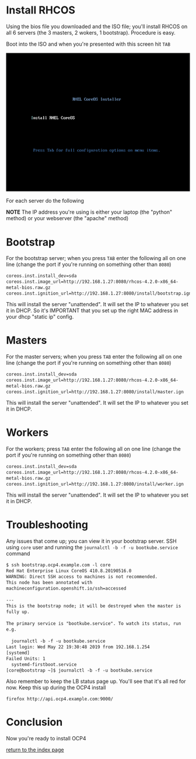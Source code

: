 # Install RHCOS

Using the bios file you downloaded and the ISO file; you'll install RHCOS on all 6 servers (the 3 masters, 2 wokers, 1 bootstrap). Procedure is easy. 

Boot into the ISO and when you're presented with this screen hit `TAB`

![RHCOS_BOOT](rhcos.png)

For each server do the following

**NOTE** The IP address you're using is either your laptop (the "python" method) or your webserver (the "apache" method)

# Bootstrap

For the bootstrap server; when you press `TAB` enter the following all on one line (change the port if you're running on something other than `8080`)

```
coreos.inst.install_dev=sda coreos.inst.image_url=http://192.168.1.27:8080/rhcos-4.2.0-x86_64-metal-bios.raw.gz coreos.inst.ignition_url=http://192.168.1.27:8080/install/bootstrap.ign 
```

This will install the server "unattended". It will set the IP to whatever you set it in DHCP. So it's IMPORTANT that you set up the right MAC address in your dhcp "static ip" config.

# Masters

For the master servers; when you press `TAB` enter the following all on one line (change the port if you're running on something other than `8080`)

```
coreos.inst.install_dev=sda coreos.inst.image_url=http://192.168.1.27:8080/rhcos-4.2.0-x86_64-metal-bios.raw.gz coreos.inst.ignition_url=http://192.168.1.27:8080/install/master.ign
```

This will install the server "unattended". It will set the IP to whatever you set it in DHCP.

# Workers

For the workers; press `TAB` enter the following all on one line (change the port if you're running on something other than `8080`)

```
coreos.inst.install_dev=sda coreos.inst.image_url=http://192.168.1.27:8080/rhcos-4.2.0-x86_64-metal-bios.raw.gz coreos.inst.ignition_url=http://192.168.1.27:8080/install/worker.ign
```

This will install the server "unattended". It will set the IP to whatever you set it in DHCP.

# Troubleshooting

Any issues that come up; you can view it in your bootstrap server. SSH using `core` user and running the `journalctl -b -f -u bootkube.service` command

```
$ ssh bootstrap.ocp4.example.com -l core
Red Hat Enterprise Linux CoreOS 410.8.20190516.0
WARNING: Direct SSH access to machines is not recommended.
This node has been annotated with machineconfiguration.openshift.io/ssh=accessed

---
This is the bootstrap node; it will be destroyed when the master is fully up.

The primary service is "bootkube.service". To watch its status, run e.g.

  journalctl -b -f -u bootkube.service
Last login: Wed May 22 19:30:48 2019 from 192.168.1.254
[systemd]
Failed Units: 1
  systemd-firstboot.service
[core@bootstrap ~]$ journalctl -b -f -u bootkube.service
```

Also remember to keep the LB status page up. You'll see that it's all red for now. Keep this up during the OCP4 install

```
firefox http://api.ocp4.example.com:9000/
```

# Conclusion

Now you're ready to install OCP4

[return to the index page](../README.md)

